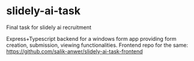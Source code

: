 # slidely-ai-task
Final task for slidely ai recruitment

Express+Typescript backend for a windows form app providing form creation, submission, viewing functionalities.
Frontend repo for the same: https://github.com/salik-anwer/slidely-ai-task-frontend
